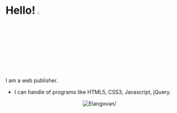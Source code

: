 # Hello! <img src="https://user-images.githubusercontent.com/69137860/99356371-62825180-28ed-11eb-902e-159ca9cb872c.gif" width="8%" height="4%" alt="hello"></img>

I am a web publisher.
* I can handle of programs like HTML5, CSS3, Javascript, jQuery.

<p align="center">
	<img src=https://github-readme-stats.vercel.app/api?username=dbwlso811&show_icons=true alt=Elangovan/>
</p>
